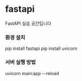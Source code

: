 # fastapi

FastAPI 실습 공간입니다

### 환경 설치

pip install fastapi
pip install uvicorn

### 서버 실행 방법

uvicorn main:app --reload
